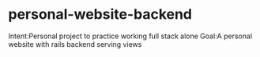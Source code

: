 # personal-website-backend
Intent:Personal project to practice working full stack alone
Goal:A personal website with rails backend serving views
